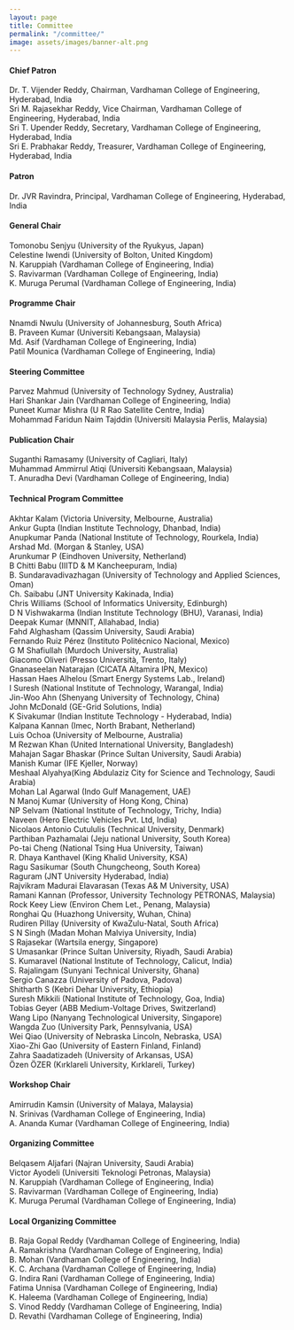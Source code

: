 ```yaml
---
layout: page
title: Committee
permalink: "/committee/"
image: assets/images/banner-alt.png
---
```


#### Chief Patron
Dr. T. Vijender Reddy, Chairman, Vardhaman College of Engineering, Hyderabad, India<br>
Sri M. Rajasekhar Reddy, Vice Chairman, Vardhaman College of Engineering, Hyderabad, India<br>
Sri T. Upender Reddy, Secretary, Vardhaman College of Engineering, Hyderabad, India<br>
Sri E. Prabhakar Reddy, Treasurer, Vardhaman College of Engineering, Hyderabad, India<br>
#### Patron
Dr. JVR Ravindra, Principal, Vardhaman College of Engineering, Hyderabad, India
#### General Chair
Tomonobu Senjyu (University of the Ryukyus, Japan)<br>
Celestine Iwendi (University of Bolton, United Kingdom)<br>
N. Karuppiah (Vardhaman College of Engineering, India)<br>
S. Ravivarman (Vardhaman College of Engineering, India)<br>
K. Muruga Perumal (Vardhaman College of Engineering, India)<br>
#### Programme Chair
Nnamdi Nwulu (University of Johannesburg, South Africa)<br>
B. Praveen Kumar (Universiti Kebangsaan, Malaysia)<br>
Md. Asif (Vardhaman College of Engineering, India)<br>
Patil Mounica (Vardhaman College of Engineering, India)<br>
#### Steering Committee
Parvez Mahmud (University of Technology Sydney, Australia)<br>
Hari Shankar Jain (Vardhaman College of Engineering, India)<br>
Puneet Kumar Mishra (U R Rao Satellite Centre, India)<br>
Mohammad Faridun Naim Tajddin (Universiti Malaysia Perlis, Malaysia)<br>
#### Publication Chair
Suganthi Ramasamy (University of Cagliari, Italy)<br>
Muhammad Ammirrul Atiqi (Universiti Kebangsaan, Malaysia)<br>
T. Anuradha Devi (Vardhaman College of Engineering, India)<br>
#### Technical Program Committee
Akhtar Kalam (Victoria University, Melbourne, Australia)<br>
Ankur Gupta (Indian Institute Technology, Dhanbad, India)<br>
Anupkumar Panda (National Institute of Technology, Rourkela, India)<br>
Arshad Md. (Morgan & Stanley, USA)<br>
Arunkumar P (Eindhoven University, Netherland)<br>
B Chitti Babu (IIITD & M Kancheepuram, India)<br>
B. Sundaravadivazhagan (University of Technology and Applied Sciences, Oman)<br>
Ch. Saibabu (JNT University Kakinada, India)<br>
Chris Williams (School of Informatics University, Edinburgh)<br>
D N Vishwakarma (Indian Institute Technology (BHU), Varanasi, India)<br>
Deepak Kumar (MNNIT, Allahabad, India)<br>
Fahd Alghasham (Qassim University, Saudi Arabia)<br>
Fernando Ruiz Pérez (Instituto Politécnico Nacional, Mexico)<br>
G M Shafiullah (Murdoch University, Australia)<br>
Giacomo Oliveri (Presso Università, Trento, Italy)<br>
Gnanaseelan Natarajan (CICATA Altamira IPN, Mexico)<br>
Hassan Haes Alhelou (Smart Energy Systems Lab., Ireland)<br>
I Suresh (National Institute of Technology, Warangal, India)<br>
Jin-Woo Ahn (Shenyang University of Technology, China)<br>
John McDonald (GE-Grid Solutions, India)<br>
K Sivakumar (Indian Institute Technology - Hyderabad, India)<br>
Kalpana Kannan (Imec, North Brabant, Netherland)<br>
Luis Ochoa (University of Melbourne, Australia)<br>
M Rezwan Khan (United International University, Bangladesh)<br>
Mahajan Sagar Bhaskar (Prince Sultan University, Saudi Arabia)<br>
Manish Kumar (IFE Kjeller, Norway)<br>
Meshaal Alyahya(King Abdulaziz City for Science and Technology, Saudi Arabia)<br>
Mohan Lal Agarwal (Indo Gulf Management, UAE)<br>
N Manoj Kumar (University of Hong Kong, China)<br>
NP Selvam (National Institute of Technology, Trichy, India)<br>
Naveen (Hero Electric Vehicles Pvt. Ltd, India)<br>
Nicolaos Antonio Cutululis (Technical University, Denmark)<br>
Parthiban Pazhamalai (Jeju national University, South Korea)<br>
Po-tai Cheng (National Tsing Hua University, Taiwan)<br>
R. Dhaya Kanthavel (King Khalid University, KSA)<br>
Ragu Sasikumar (South Chungcheong, South Korea)<br>
Raguram (JNT University Hyderabad, India)<br>
Rajvikram Madurai Elavarasan (Texas A& M University, USA)<br>
Ramani Kannan (Professor, University Technology PETRONAS, Malaysia)<br>
Rock Keey Liew (Environ Chem Let., Penang, Malaysia)<br>
Ronghai Qu (Huazhong University, Wuhan, China)<br>
Rudiren Pillay (University of KwaZulu-Natal, South Africa)<br>
S N Singh (Madan Mohan Malviya University, India)<br>
S Rajasekar (Wartsila energy, Singapore)<br>
S Umasankar (Prince Sultan University, Riyadh, Saudi Arabia)<br>
S. Kumaravel (National Institute of Technology, Calicut, India)<br>
S. Rajalingam (Sunyani Technical University, Ghana)<br>
Sergio Canazza (University of Padova, Padova)<br>
Shitharth S (Kebri Dehar University, Ethiopia)<br>
Suresh Mikkili (National Institute of Technology, Goa, India)<br>
Tobias Geyer (ABB Medium-Voltage Drives, Switzerland)<br>
Wang Lipo (Nanyang Technological University, Singapore)<br>
Wangda Zuo (University Park, Pennsylvania, USA)<br>
Wei Qiao (University of Nebraska Lincoln, Nebraska, USA)<br>
Xiao-Zhi Gao (University of Eastern Finland, Finland)<br>
Zahra Saadatizadeh (University of Arkansas, USA)<br>
Özen ÖZER (Kırklareli University, Kırklareli, Turkey)<br>
#### Workshop Chair
Amirrudin Kamsin (University of Malaya, Malaysia)<br>
N. Srinivas (Vardhaman College of Engineering, India)<br>
A. Ananda Kumar (Vardhaman College of Engineering, India)<br>
#### Organizing Committee
Belqasem Aljafari (Najran University, Saudi Arabia) <br>
Victor Ayodeli (Universiti Teknologi Petronas, Malaysia) <br>
N. Karuppiah (Vardhaman College of Engineering, India)<br>
S. Ravivarman (Vardhaman College of Engineering, India)<br>
K. Muruga Perumal (Vardhaman College of Engineering, India)<br>
#### Local Organizing Committee
B. Raja Gopal Reddy (Vardhaman College of Engineering, India)<br>
A. Ramakrishna (Vardhaman College of Engineering, India)<br>
B. Mohan (Vardhaman College of Engineering, India)<br>
K. C. Archana (Vardhaman College of Engineering, India)<br>
G. Indira Rani (Vardhaman College of Engineering, India)<br>
Fatima Unnisa (Vardhaman College of Engineering, India)<br>
K. Haleema (Vardhaman College of Engineering, India)<br>
S. Vinod Reddy (Vardhaman College of Engineering, India)<br>
D. Revathi (Vardhaman College of Engineering, India)<br>